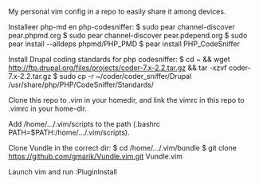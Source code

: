 My personal vim config in a repo to easily share it among devices.

Installeer php-md en php-codesniffer:
$ sudo pear channel-discover pear.phpmd.org
$ sudo pear channel-discover pear.pdepend.org
$ sudo pear install --alldeps phpmd/PHP_PMD
$ pear install PHP_CodeSniffer

Install Drupal coding standards for php codesniffer:
$ cd ~ && wget http://ftp.drupal.org/files/projects/coder-7.x-2.2.tar.gz && tar -xzvf coder-7.x-2.2.tar.gz
$ sudo cp -r ~/coder/coder_sniffer/Drupal /usr/share/php/PHP/CodeSniffer/Standards/

Clone this repo to .vim in your homedir, and link the vimrc in this repo to .vimrc in your home-dir.

Add /home/.../.vim/scripts to the path (.bashrc PATH=$PATH:/home/.../.vim/scripts).

Clone Vundle in the correct dir:
$ cd /home/.../.vim/bundle
$ git clone https://github.com/gmarik/Vundle.vim.git Vundle.vim

Launch vim and run :PluginInstall


